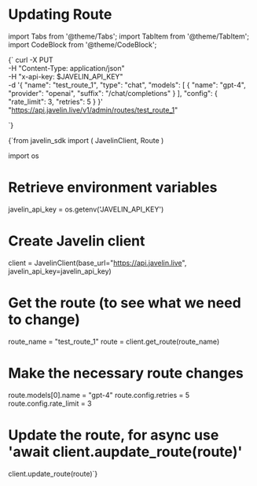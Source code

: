 # Updating Route
import Tabs from '@theme/Tabs';
import TabItem from '@theme/TabItem';
import CodeBlock from '@theme/CodeBlock';

<Tabs>
<TabItem value="shell" label="curl">

<CodeBlock
  language="python">
  {`
curl -X PUT \
-H "Content-Type: application/json" \
-H "x-api-key: $JAVELIN_API_KEY" \
-d '{
        "name": "test_route_1",
        "type": "chat",
        "models": [
            {
                "name": "gpt-4",
                "provider": "openai",
                "suffix": "/chat/completions"
            }
        ],
        "config": {
            "rate_limit": 3,
            "retries": 5
        }
}' \
"https://api.javelin.live/v1/admin/routes/test_route_1"

`}
</CodeBlock>

</TabItem>
<TabItem value="py" label="Python">

<CodeBlock
  language="python">
  {`from javelin_sdk import (
    JavelinClient,
    Route
)

import os

# Retrieve environment variables
javelin_api_key = os.getenv('JAVELIN_API_KEY')

# Create Javelin client
client = JavelinClient(base_url="https://api.javelin.live",
                       javelin_api_key=javelin_api_key) 

# Get the route (to see what we need to change)
route_name = "test_route_1"
route = client.get_route(route_name)

# Make the necessary route changes
route.models[0].name = "gpt-4"
route.config.retries = 5
route.config.rate_limit = 3

# Update the route, for async use 'await client.aupdate_route(route)'
client.update_route(route)`}
</CodeBlock>


</TabItem>
</Tabs>

